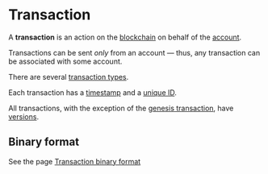 # Transaction

A **transaction** is an action on the [blockchain](/en/blockchain/) on behalf of the [account](/en/blockchain/account/).

Transactions can be sent _only_ from an account — thus, any transaction can be associated with some account.

There are several [transaction types](/en/blockchain/transaction-type/).

Each transaction has a [timestamp](/en/blockchain/transaction/transaction-timestamp) and a [unique ID](/en/blockchain/transaction/transaction-id).

All transactions, with the exception of the [genesis transaction](/en/blockchain/transaction-type/genesis-transaction), have [versions](/en/blockchain/transaction/transaction-version).

## Binary format

See the page [Transaction binary format](/en/blockchain/binary-format/transaction-binary-format/)
